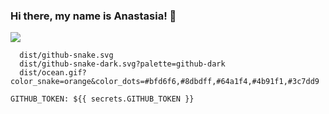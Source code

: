 ### Hi there, my name is Anastasia! 👋

![](https://komarev.com/ghpvc/?username=almightychica)



      dist/github-snake.svg
      dist/github-snake-dark.svg?palette=github-dark
      dist/ocean.gif?color_snake=orange&color_dots=#bfd6f6,#8dbdff,#64a1f4,#4b91f1,#3c7dd9

    GITHUB_TOKEN: ${{ secrets.GITHUB_TOKEN }}



